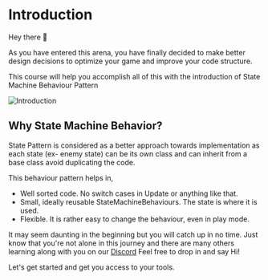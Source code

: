 # Introduction

Hey there 👋 

As you have entered this arena, you have finally decided to make better design decisions to optimize your game and improve your code structure. 

This course will help you accomplish all of this with the introduction of State Machine Behaviour Pattern

![Introduction](https://media.giphy.com/media/1pXrkKeRNDUGS7u3ig/giphy.gif)

## **Why State Machine Behavior?**

State Pattern is considered as a better approach towards implementation as each state (ex- enemy state) can be its own class and can inherit from a base class avoid duplicating the code.

This behaviour pattern helps in,

- Well sorted code. No switch cases in Update or anything like that.
- Small, ideally reusable StateMachineBehaviours. The state is where it is used.
- Flexible. It is rather easy to change the behaviour, even in play mode.

It may seem daunting in the beginning but you will catch up in no time. Just know that you're not alone in this journey and there are many others learning along with you on our [Discord](https://discord.com/invite/R4hfXhsWjN) Feel free to drop in and say Hi!

Let's get started and get you access to your tools.
